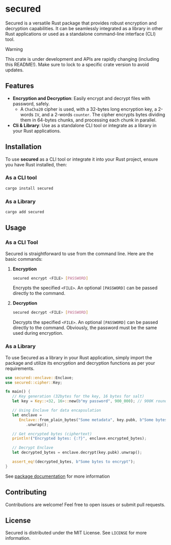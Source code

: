 # secured

Secured is a versatile Rust package that provides robust encryption and decryption capabilities. It can be seamlessly integrated as a library in other Rust applications or used as a standalone command-line interface (CLI) tool.

> [!WARNING]
> This crate is under development and APIs are rapidly changing (including this README!). Make sure to lock to a specific crate version to avoid updates.

## Features

- **Encryption and Decryption**: Easily encrypt and decrypt files with password, safely.
  - A `ChaCha20` cipher is used, with a 32-bytes long encryption key, a 2-words `IV`, and a 2-words `counter`.
    The cipher encrypts bytes dividing them in 64-bytes chunks, and processing each chunk in parallel.
- **Cli & Library**: Use as a standalone CLI tool or integrate as a library in your Rust applications.

## Installation

To use **secured** as a CLI tool or integrate it into your Rust project, ensure you have Rust installed, then:

### As a CLI tool

```sh
cargo install secured
```

### As a Library

```sh
cargo add secured
```

## Usage

### As a CLI Tool

Secured is straightforward to use from the command line. Here are the basic commands:

1. **Encryption**

   ```sh
   secured encrypt <FILE> [PASSWORD]
   ```

   Encrypts the specified `<FILE>`. An optional `[PASSWORD]` can be passed directly to the command.

2. **Decryption**
   ```sh
   secured decrypt <FILE> [PASSWORD]
   ```
   Decrypts the specified `<FILE>`. An optional `[PASSWORD]` can be passed directly to the command. Obviously, the password must be the same used during encryption.

### As a Library

To use Secured as a library in your Rust application, simply import the package and utilize its encryption and decryption functions as per your requirements.

```rust
use secured::enclave::Enclave;
use secured::cipher::Key;

fn main() {
   // Key generation (32bytes for the key, 16 bytes for salt)
   let key = Key::<32, 16>::new(b"my password", 900_000); // 900K rounds

   // Using Enclave for data encapsulation
   let enclave =
      Enclave::from_plain_bytes("Some metadata", key.pubk, b"Some bytes to encrypt".to_vec())
         .unwrap();

   // Get encrypted bytes (ciphertext)
   println!("Encrypted bytes: {:?}", enclave.encrypted_bytes);

   // Decrypt Enclave
   let decrypted_bytes = enclave.decrypt(key.pubk).unwrap();

   assert_eq!(decrypted_bytes, b"Some bytes to encrypt");
}
```

See [package documentation](https://docs.rs/secured/0.1.1/) for more information

## Contributing

Contributions are welcome! Feel free to open issues or submit pull requests.

## License

Secured is distributed under the MIT License. See `LICENSE` for more information.
